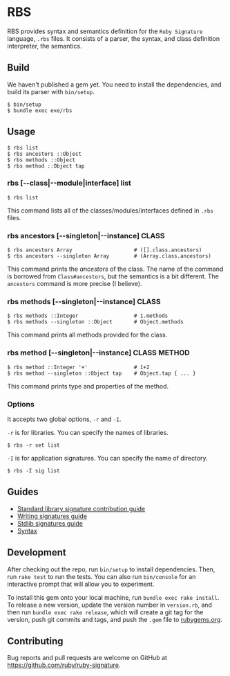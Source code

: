 # RBS

RBS provides syntax and semantics definition for the `Ruby Signature` language, `.rbs` files.
It consists of a parser, the syntax, and class definition interpreter, the semantics.

## Build

We haven't published a gem yet.
You need to install the dependencies, and build its parser with `bin/setup`.

```
$ bin/setup
$ bundle exec exe/rbs
```

## Usage

```
$ rbs list
$ rbs ancestors ::Object
$ rbs methods ::Object
$ rbs method ::Object tap
```

### rbs [--class|--module|interface] list

```
$ rbs list
```

This command lists all of the classes/modules/interfaces defined in `.rbs` files.

### rbs ancestors [--singleton|--instance] CLASS

```
$ rbs ancestors Array                    # ([].class.ancestors)
$ rbs ancestors --singleton Array        # (Array.class.ancestors)
```

This command prints the _ancestors_ of the class.
The name of the command is borrowed from `Class#ancestors`, but the semantics is a bit different.
The `ancestors` command is more precise (I believe).

### rbs methods [--singleton|--instance] CLASS

```
$ rbs methods ::Integer                  # 1.methods
$ rbs methods --singleton ::Object       # Object.methods
```

This command prints all methods provided for the class.

### rbs method [--singleton|--instance] CLASS METHOD

```
$ rbs method ::Integer '+'               # 1+2
$ rbs method --singleton ::Object tap    # Object.tap { ... }
```

This command prints type and properties of the method.

### Options

It accepts two global options, `-r` and `-I`.

`-r` is for libraries. You can specify the names of libraries.

```
$ rbs -r set list
```

`-I` is for application signatures. You can specify the name of directory.

```
$ rbs -I sig list
```

## Guides

- [Standard library signature contribution guide](docs/CONTRIBUTING.md)
- [Writing signatures guide](docs/sigs.md)
- [Stdlib signatures guide](docs/stdlib.md)
- [Syntax](docs/syntax.md)

## Development

After checking out the repo, run `bin/setup` to install dependencies. Then, run `rake test` to run the tests. You can also run `bin/console` for an interactive prompt that will allow you to experiment.

To install this gem onto your local machine, run `bundle exec rake install`. To release a new version, update the version number in `version.rb`, and then run `bundle exec rake release`, which will create a git tag for the version, push git commits and tags, and push the `.gem` file to [rubygems.org](https://rubygems.org).

## Contributing

Bug reports and pull requests are welcome on GitHub at https://github.com/ruby/ruby-signature.
